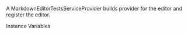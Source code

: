 A MarkdownEditorTestsServiceProvider builds provider for the editor and register the editor.

Instance Variables
